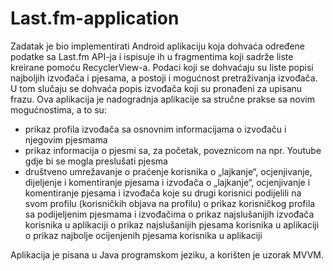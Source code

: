 # Last.fm-application

Zadatak je bio implementirati Android aplikaciju koja dohvaća određene podatke sa Last.fm API-ja i ispisuje ih u fragmentima koji sadrže liste kreirane pomoću RecyclerView-a. Podaci koji se dohvaćaju su liste popisi najboljih izvođača i pjesama, a postoji i mogućnost pretraživanja izvođača. U tom slučaju se dohvaća popis izvođača koji su pronađeni za upisanu frazu. Ova aplikacija je nadogradnja aplikacije sa stručne prakse sa novim mogućnostima, a to su:

- prikaz profila izvođača sa osnovnim informacijama o izvođaču i njegovim pjesmama
- prikaz informacija o pjesmi sa, za početak, poveznicom na npr. Youtube gdje bi se mogla preslušati pjesma
- društveno umrežavanje
    o praćenje korisnika
    o „lajkanje“, ocjenjivanje, dijeljenje i komentiranje pjesama i izvođača
    o „lajkanje“, ocjenjivanje i komentiranje pjesama i izvođača koje su drugi korisnici podijelili na svom profilu (korisničkih objava na profilu)
    o prikaz korisničkog profila sa podijeljenim pjesmama i izvođačima
    o prikaz najslušanijih izvođača korisnika u aplikaciji
    o prikaz najslušanijih pjesama korisnika u aplikaciji
    o prikaz najbolje ocijenjenih pjesama korisnika u aplikaciji

Aplikacija je pisana u Java programskom jeziku, a korišten je uzorak MVVM.
